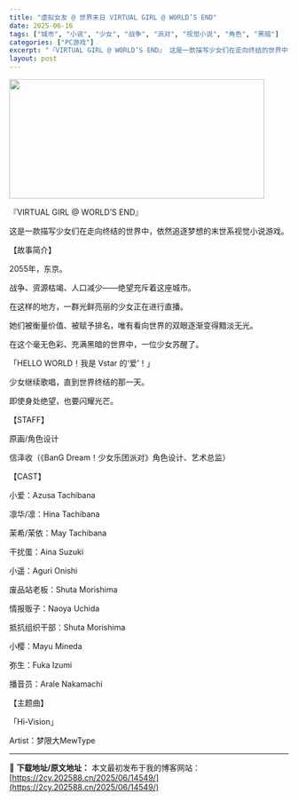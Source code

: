 ```yaml
---
title: "虚拟女友 @ 世界末日 VIRTUAL GIRL @ WORLD’S END"
date: 2025-06-16
tags: ["城市", "小说", "少女", "战争", "派对", "视觉小说", "角色", "黑暗"]
categories: ["PC游戏"]
excerpt: "『VIRTUAL GIRL @ WORLD’S END』 这是一款描写少女们在走向终结的世界中，依然追逐梦想的末世系视觉小说游戏。 【故事简介】 2055年，东京。 战争、资源枯竭、人口减少——绝望充斥着这座城市。 在这样的地方，一群光鲜亮丽的少女正在进行直播。 她们被衡量价值、被赋予排名，唯有看向&hellip;"
layout: post
---
```


<img class="aligncenter size-full wp-image-14546" src="https://2cy.202588.cn/wp-content/uploads/2025/06/2025061612273887.webp" alt="" width="460" height="215" />
<p class="bb_paragraph">『VIRTUAL GIRL @ WORLD’S END』</p>
<p class="bb_paragraph">这是一款描写少女们在走向终结的世界中，依然追逐梦想的末世系视觉小说游戏。</p>
<p class="bb_paragraph">【故事简介】</p>
<p class="bb_paragraph">2055年，东京。</p>
<p class="bb_paragraph">战争、资源枯竭、人口减少——绝望充斥着这座城市。</p>
<p class="bb_paragraph">在这样的地方，一群光鲜亮丽的少女正在进行直播。</p>
<p class="bb_paragraph">她们被衡量价值、被赋予排名，唯有看向世界的双眼逐渐变得黯淡无光。</p>
<p class="bb_paragraph">在这个毫无色彩、充满黑暗的世界中，一位少女苏醒了。</p>
<p class="bb_paragraph">「HELLO WORLD！我是 Vstar 的‘爱’！」</p>
<p class="bb_paragraph">少女继续歌唱，直到世界终结的那一天。</p>
<p class="bb_paragraph">即使身处绝望，也要闪耀光芒。</p>
<p class="bb_paragraph">【STAFF】</p>
<p class="bb_paragraph">原画/角色设计</p>
<p class="bb_paragraph">信泽收（《BanG Dream！少女乐团派对》角色设计、艺术总监）</p>
<p class="bb_paragraph">【CAST】</p>
<p class="bb_paragraph">小爱：Azusa Tachibana</p>
<p class="bb_paragraph">凛华/凛：Hina Tachibana</p>
<p class="bb_paragraph">茉希/茉依：May Tachibana</p>
<p class="bb_paragraph">干扰蛋：Aina Suzuki</p>
<p class="bb_paragraph">小遥：Aguri Onishi</p>
<p class="bb_paragraph">废品站老板：Shuta Morishima</p>
<p class="bb_paragraph">情报贩子：Naoya Uchida</p>
<p class="bb_paragraph">抵抗组织干部：Shuta Morishima</p>
<p class="bb_paragraph">小樱：Mayu Mineda</p>
<p class="bb_paragraph">弥生：Fuka Izumi</p>
<p class="bb_paragraph">播音员：Arale Nakamachi</p>
<p class="bb_paragraph">【主题曲】</p>
<p class="bb_paragraph">「Hi-Vision」</p>
<p class="bb_paragraph">Artist：梦限大MewType</p>

---
📖 **下载地址/原文地址：** 本文最初发布于我的博客网站：[https://2cy.202588.cn/2025/06/14549/](https://2cy.202588.cn/2025/06/14549/)
